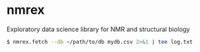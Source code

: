 # nmrex
Exploratory data science library for NMR and structural biology 

```bash
$ nmrex.fetch --db ~/path/to/db mydb.csv 2>&1 | tee log.txt
```
